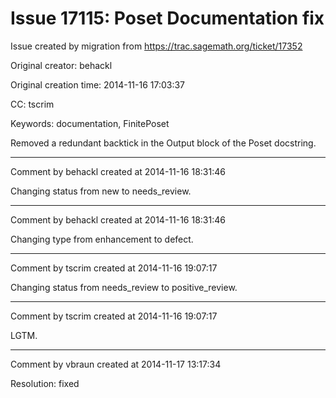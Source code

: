 # Issue 17115: Poset Documentation fix

Issue created by migration from https://trac.sagemath.org/ticket/17352

Original creator: behackl

Original creation time: 2014-11-16 17:03:37

CC:  tscrim

Keywords: documentation, FinitePoset

Removed a redundant backtick in the Output block of the Poset docstring.


---

Comment by behackl created at 2014-11-16 18:31:46

Changing status from new to needs_review.


---

Comment by behackl created at 2014-11-16 18:31:46

Changing type from enhancement to defect.


---

Comment by tscrim created at 2014-11-16 19:07:17

Changing status from needs_review to positive_review.


---

Comment by tscrim created at 2014-11-16 19:07:17

LGTM.


---

Comment by vbraun created at 2014-11-17 13:17:34

Resolution: fixed
